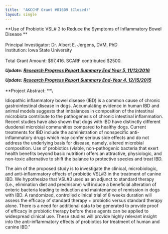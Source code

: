```yaml
---
title:  "AKCCHF Grant #01609 (Closed)"
layout: single
---
```


**Use of Probiotic VSL\# 3 to Reduce the Symptoms of Inflammatory Bowel
Disease **\
 \
Principal Investigator:  Dr. Albert E. Jergens, DVM, PhD \
Institution:  Iowa State University \
 \
Total Grant Amount:  \$97,416.  SCARF contributed \$2500.

**_Update:  [Research Progress Report Summary End Year 5, 11/13/2016](</files/AKCCHF 01609 EY5 Summary.pdf>)_**

**_Update:  [Research Progress Report Summary End-Year 4, 12/15/2015](</files/AKCCHF grant 01609 EY4 Summary.pdf>)_**\
 \
**Project Abstract: **\



Idiopathic inflammatory bowel disease (IBD) is a common cause of chronic
gastrointestinal disease in dogs. Accumulating evidence in human IBD and
animal models suggests that imbalances in composition of the intestinal
microbiota contribute to the pathogenesis of chronic intestinal
inflammation. Recent studies have also shown that dogs with IBD have
distinctly different duodenal microbial communities compared to healthy
dogs. Current treatments for IBD include the administration of
nonspecific anti-inflammatory drugs which may confer serious side
effects and do not address the underlying basis for disease, namely,
altered microbial composition. Use of probiotics (viable, non-pathogenic
bacteria that exert health benefits beyond basic nutrition) offers an
attractive, physiologic, and non-toxic alternative to shift the balance
to protective species and treat IBD.

The aim of the proposed study is to investigate the clinical,
microbiologic, and anti-inflammatory effects of probiotic VSL\#3 in the
treatment of canine IBD. We hypothesize that VSL\#3 used as an adjunct
to standard therapy (i.e., elimination diet and prednisone) will induce
a beneficial alteration of enteric bacteria leading to induction and
maintenance of remission in dogs with IBD. A randomized, controlled
clinical trial of 8 weeks duration will assess the efficacy of standard
therapy + probiotic versus standard therapy alone. There is a need for
additional data to be generated to provide proof of efficacy in
probiotic therapy before these agents can be applied to widespread
clinical use. These studies will provide highly relevant insight into
the anti-inflammatory effects of probiotics for treatment of human and
canine IBD."
